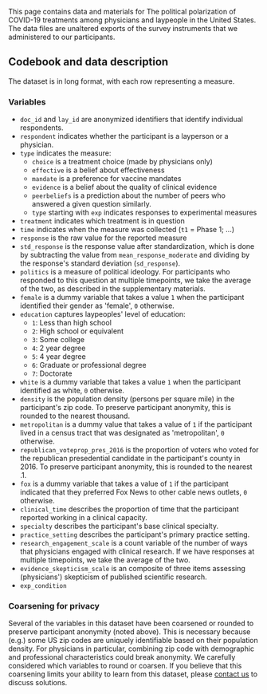 This page contains data and materials for The political polarization of COVID-19 treatments among physicians and laypeople in the United States. The data files are unaltered exports of the survey instruments that we administered to our participants. 

## Codebook and data description

The dataset is in long format, with each row representing a measure. 

### Variables

- `doc_id` and `lay_id` are anonymized identifiers that identify individual respondents.
- `respondent` indicates whether the participant is a layperson or a physician.
- `type` indicates the measure:
  - `choice` is a treatment choice (made by physicians only)
  - `effective` is a belief about effectiveness
  - `mandate` is a preference for vaccine mandates
  - `evidence` is a belief about the quality of clinical evidence
  - `peerbeliefs` is a prediction about the number of peers who answered a given question similarly.
  - `type` starting with `exp` indicates responses to experimental measures
- `treatment` indicates which treatment is in question
- `time` indicates when the measure was collected (`t1` = Phase 1; ...)
- `response` is the raw value for the reported measure
- `std_response` is the response value after standardization, which is done by subtracting the value from `mean_response_moderate` and dividing by the response's standard deviation (`sd_response`).
- `politics` is a measure of political ideology. For participants who responded to this question at multiple timepoints, we take the average of the two, as described in the supplementary materials.
- `female` is a dummy variable that takes a value `1` when the participant identified their gender as 'female', `0` otherwise.
- `education` captures laypeoples' level of education:
   - `1`: Less than high school 
   - `2`: High school or equivalent
   - `3`: Some college 
   - `4`: 2 year degree 
   - `5`: 4 year degree 
   - `6`: Graduate or professional degree 
   - `7`: Doctorate 
- `white` is a dummy variable that takes a value `1` when the participant identified as white, `0` otherwise.
- `density` is the population density (persons per square mile) in the participant's zip code. To preserve participant anonymity, this is rounded to the nearest thousand.
- `metropolitan` is a dummy value that takes a value of `1` if the participant lived in a census tract that was designated as 'metropolitan', `0` otherwise.
- `republican_voteprop_pres_2016` is the proportion of voters who voted for the republican presedential candidate in the participant's county in 2016. To preserve participant anonymity, this is rounded to the nearest .1. 
- `fox` is a dummy variable that takes a value of `1` if the participant indicated that they preferred Fox News to other cable news outlets, `0` otherwise.
- `clinical_time` describes the proportion of time that the participant reported working in a clinical capacity.
- `specialty` describes the participant's base clinical specialty.
- `practice_setting` describes the participant's primary practice setting.
- `research_engagement_scale` is a count variable of the number of ways that physicians engaged with clinical research. If we have responses at multiple timepoints, we take the average of the two.
- `evidence_skepticism_scale` is an composite of three items assessing (physicians') skepticism of published scientific research.
- `exp_condition`

### Coarsening for privacy

Several of the variables in this dataset have been coarsened or rounded to preserve participant anonymity (noted above). This is necessary because (e.g.) some US zip codes are uniquely identifiable based on their population density. For physicians in particular, combining zip code with demographic and professional characteristics could break anonymity. We carefully considered which variables to round or coarsen. If you believe that this coarsening limits your ability to learn from this dataset, please [contact us](mailto:joelmlevin@gmail.com) to discuss solutions.
